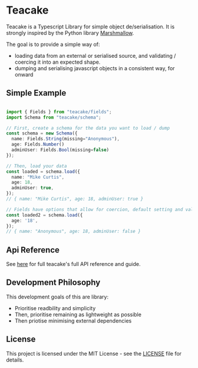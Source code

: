 # Teacake

Teacake is a Typescript Library for simple object de/serialisation. It is strongly inspired by the Python library [Marshmallow](https://github.com/marshmallow-code/marshmallow).

The goal is to provide a simple way of:
* loading data from an external or serialised source, and validating / coercing it into an expected shape.
* dumping and serialising javascript objects in a consistent way, for onward


## Simple Example

```typescript

import { Fields } from "teacake/fields";
import Schema from "teacake/schema";

// First, create a schema for the data you want to load / dump
const schema = new Schema({
  name: Fields.String(missing="Anonymous"),
  age: Fields.Number()
  adminUser: Fields.Bool(missing=false)
});

// Then, load your data
const loaded = schema.load({
  name: "Mike Curtis",
  age: 18,
  adminUser: true,
});
// { name: "Mike Curtis", age: 18, adminUser: true }

// Fields have options that allow for coercion, default setting and validation
const loaded2 = schema.load({
  age: '18',
});
// { name: "Anonymous", age: 18, adminUser: false }
```

## Api Reference
See [here](https://michaelrccurtis.github.io/teacake/#/) for full teacake's full API reference and guide.

## Development Philosophy
This development goals of this are library:

* Prioritise readbility and simplicity
* Then, prioritise remaining as lightweight as possible
* Then priotise minimising external dependencies

## License

This project is licensed under the MIT License - see the [LICENSE](LICENSE) file for details.
